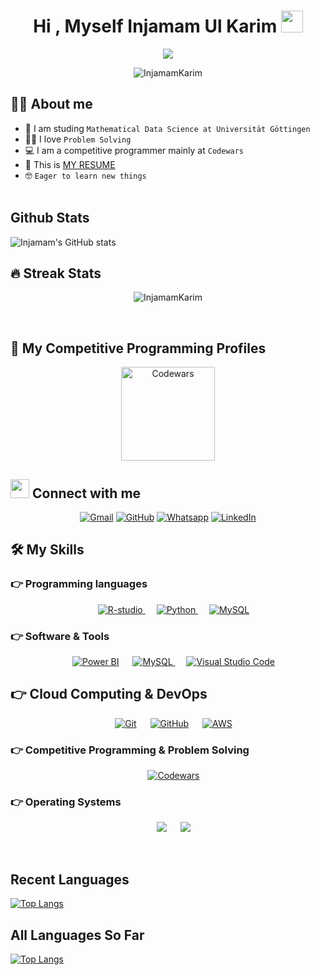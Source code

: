 <h1 align="center">Hi , Myself Injamam Ul Karim <img src="https://media.giphy.com/media/hvRJCLFzcasrR4ia7z/giphy.gif" width="35"></h1>

<p align="center">
   <a href="https://github.com/DenverCoder1/readme-typing-svg"><img src="https://readme-typing-svg.herokuapp.com?lines=data+scientist;Problem+Solving;DS%20|%20Algorithms%20|%20OOPS%20;Specialist%20on%20Codewars;5%20Kyu%20on%20Codewars;Always%20learning%20new%20things&size=30&color=5FF729&center=true&width=500&height=50"></a> 
	
	
</p>




<p align="center"> 
	<img src="https://komarev.com/ghpvc/?username=InjamamKarim&label=Profile%20views&color=0e75b6&style=plastic" alt="InjamamKarim" /> 
<!-- 	<a href = "https://commits.top/india.html" target="_blank">
		<img src="https://enfsgag3ayy6w9q.m.pipedream.net/&style=plastic" alt="PratikHdhameliya" target="_blank"/> 
	</a> -->
</p>

## :sassy_man:  About me
- :school: I am studing `Mathematical Data Science at Universität Göttingen`
- :technologist: I love  `Problem Solving`
- :computer: I am a competitive programmer mainly at `Codewars`
- :thinking: This is [MY RESUME](https://drive.google.com/file/d/1yzSrQaXyEMmG_Iu8LNrdk79IrUI0P4Tw/view?usp=drive_link)
- :nerd_face: `Eager to learn new things`
<br></br>
##  Github Stats
![Injamam's GitHub stats](https://github-readme-stats.vercel.app/api?username=InjamamKarim&show_icons=true&theme=vuw&hide=prs,contribs)

## 🔥 Streak Stats
<p align="center"><img src="https://github-readme-streak-stats.herokuapp.com/?user=InjamamKarim&theme=algolia" alt="InjamamKarim"/></p>
<br>


## 👀 My Competitive Programming Profiles

<p align="center" >
  <a href="https://www.codewars.com/users/InjamamKarim"><img src="https://miro.medium.com/max/880/1*0pLbHKAulWnsx4U2MQyn2w.png" alt="Codewars" height=150/></a>
</p>


## <img src="https://media.giphy.com/media/iY8CRBdQXODJSCERIr/giphy.gif" width="30px"> Connect with me
<p align="center">
	<a href="mailto:injyinde@gmail.com"><img img src="https://img.shields.io/badge/gmail-%23EA4335.svg?style=plastic&logo=gmail&logoColor=white" alt="Gmail"/></a>
	<a href="https://github.com/InjamamKarim"><img src="https://img.shields.io/badge/github-%23181717.svg?style=plastic&logo=github&logoColor=white" alt="GitHub"/></a>
	<a href="https://wa.me/+491713273132"><img src="https://img.shields.io/badge/whatsapp-%2325D366.svg?style=plastic&logo=whatsapp&logoColor=white" alt="Whatsapp"/></a>
	<a href="https://www.linkedin.com/in/injamamkarim/"><img src="https://img.shields.io/badge/linkedin-%230A66C2.svg?style=plastic&logo=linkedin&logoColor=white" alt="LinkedIn"/></a>

</p>

## 🛠️ My Skills

### 👉 Programming languages

<p align="center"> 
  &emsp; 
  <a href="https://education.rstudio.com/learn/beginner/" target="_blank"> 
     <img alt="R-studio" src="https://img.shields.io/badge/R-studio?label=R-Studio&color=%2371A5D4">
   </a>
  &emsp;   
   <a href="https://www.python.org" target="_blank">
    <img alt="Python" src="https://img.shields.io/badge/Python%20-%2314354C.svg?style=plastic&logo=python&logoColor=white">
  </a>
  &emsp; 
   <a href="https://www.mysql.com" target="_blank">
  <img alt="MySQL" src="https://img.shields.io/badge/MySQL-%2300f.svg?style=plastic&logo=mysql&logoColor=white">
  </a>

</p>



 ### 👉 Software & Tools
 
<p align="center">
  &emsp;
    <a href="https://powerbi.microsoft.com/"><img alt="Power BI" src="https://img.shields.io/badge/Power%20BI-%23F2C811.svg?style=plastic&logo=powerbi&logoColor=black"></a>
  &emsp;
   <a href="https://www.mysql.com" target="_blank">
    <img alt="MySQL" src="https://img.shields.io/badge/MySQL-%2300f.svg?style=plastic&logo=mysql&logoColor=white">
  </a>
  &emsp;
    <a href="https://code.visualstudio.com/"><img alt="Visual Studio Code" src="https://img.shields.io/badge/Visual%20Studio%20Code-0078d7.svg?style=plastic&logo=visual-studio-code&logoColor=white"></a>
</p>

## 👉 Cloud Computing & DevOps

<p align="center">
  &emsp;
    <a href="https://git-scm.com/"><img alt="Git" src="https://img.shields.io/badge/Git%20-%23F05033.svg?style=plastic&logo=git&logoColor=white"></a>
  &emsp;
    <a href="https://github.com/"><img alt="GitHub" src="https://img.shields.io/badge/github-%23181717.svg?style=plastic&logo=github&logoColor=white"></a>
  &emsp;
    <a href="https://aws.amazon.com/"><img alt="AWS" src="https://img.shields.io/badge/AWS-%23FF9900.svg?style=plastic&logo=amazonaws&logoColor=white"></a>
</p>

 ### 👉 Competitive Programming & Problem Solving
 
<p align="center">
  &emsp;
    <a href="https://www.codewars.com/users/InjamamKarim"><img alt = "Codewars" src="https://img.shields.io/badge/Codewars-5%20KYU-orange?style=plastic&logo=appveyor" /></a>
</p>

 ### 👉 Operating Systems
 
<p align="center">
  &emsp;
    <a href="https://www.microsoft.com/en-in/windows?r=1"><img src="https://img.shields.io/badge/Windows-0078D6?style=plastic&logo=windows&logoColor=white"></a>
  &emsp;
    <a href="https://www.linux.org/"><img src="https://img.shields.io/badge/Linux-FCC624?style=plastic&logo=linux&logoColor=black"></a>
</p>


<br/>

## Recent Languages
[![Top Langs](https://github-readme-stats.vercel.app/api/top-langs/?username=InjamamKarim&hide_title=true&langs_count=8&layout=compact&theme=algolia&cache_seconds=7200)](https://github.com/InjamamKarim)
## All Languages So Far
[![Top Langs](https://github-readme-stats.vercel.app/api/top-langs/?username=InjamamKarim&hide_title=true)](https://github.com/InjamamKarim/github-readme-stats)
<br></br>
<!-- <summary><b>⚡ Recent GitHub Activity</b></summary>
  <br/>
   <a href="https://github.com/InjamamKarim"><img alt="Priyesh Chikhaliya's Activity Graph" src="https://activity-graph.herokuapp.com/graph?username=InjamamKarim&custom_title=Priyesh%20Chikhaliya's%20Contribution%20Graph&theme=react-dark" /></a>
  <br/> -->
